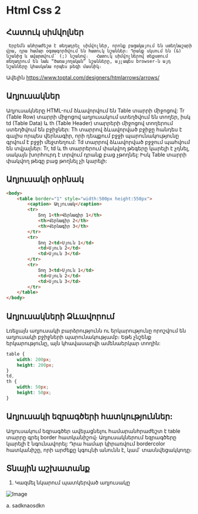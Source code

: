 # Html Css 2

## Հատուկ սիմվոլներ

     Երբեմն անհրաժեշտ է տեղադրել սիմվոլներ, որոնք բացակայում են ստեղնաշարի վրա, դրա համար օգտագործվում են հատուկ նշաններ։ Դրանք սկսում են (&) նշանից և ավարտվում՝ (;) նշանով։   Հատուկ սիմվոլներով տեքստում տեղադրում են նաև “ծառայողական” նշանները, այլապես browser-ն այդ նշանները կհասկանա որպես թեգի մասնիկ։

Ավելին
https://www.toptal.com/designers/htmlarrows/arrows/
<br>

## Աղյուսակներ

Աղյուսակները HTML-ում ձևավորվում են Table տարրի միջոցով: Tr (Table Row) տարրի միջոցով աղյուսակում ստեղծվում են տողեր, իսկ td (Table Data) և th (Table Header) տարրերի միջոցով տողերում ստեղծվում են բջիջներ: Th տարրով ձևավորված բջիջը հանդես է գալիս որպես վերնագիր, որի դեպքում բջջի պարունակությունը գրվում է բջջի մեջտեղում: Td տարրով ձևավորված բջջում պահվում են տվյալներ: Tr, td և th տարրերում փակվող թեգերը կարելի է չդնել, սակայն խորհուրդ է տրվում դրանք բաց չթողնել: Իսկ Table տարրի փակվող թեգը բաց թողնել չի կարելի:

## Աղյուսակի օրինակ

```html
<body>
    <table border="1" style="width:500px height:550px">
        <caption> Աղյուսակ</caption>
        <tr>
            Տող 1<th>Վերնագիր 1</th>
            <th>Վերնագիր 2</th>
            <th>Վերնագիր 3</th>
        </tr>
        <tr>
            Տող 2<td>Սյուն 1</td>
            <td>Սյուն 2</td>
            <td>Սյուն 3</td>
        </tr>
        <tr>
            Տող 3<td>Սյուն 1</td>
            <td>Սյուն 2</td>
            <td>Սյուն 3</td>
        </tr>
    </table>
</body>
```

## Աղյուսակների Ձևավորում

Լռելյայն աղյուսակի բարձրությունն ու երկարությունը որոշվում են աղյուսակի բջիջների պարունակությամբ։ Եթե չնշենք երկարությունը, այն կհավասարվի ամենաերկար տողին: <br>

```css
table {
    width: 200px;
    height: 200px;
}
td,
th {
    width: 50px;
    height: 50px;
}
```

## Աղյուսակի եզրագծերի հատկություններ:

Աղյուսակում եզրագծեր ավելացնելու համարանհրաժեշտ է table տարրը գրել border հատկանիշով։
Աղյուսակներում եզրագծերը կարելի է նգունավորել: Դրա համար կիրառվում bordercolor հատկանիշը, որի արժեքը կգույնի անունն է, կամ` տասնվեցակկոդը։


## Տնային աշխատանք 
1. Կազմել նկարում պատկերված աղյուսակը

![Image](./image/homework2.png "Homework2")

a. sadknaosdkn